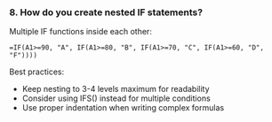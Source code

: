 ### 8. **How do you create nested IF statements?**

Multiple IF functions inside each other:

```
=IF(A1>=90, "A", IF(A1>=80, "B", IF(A1>=70, "C", IF(A1>=60, "D", "F"))))

```

Best practices:

- Keep nesting to 3-4 levels maximum for readability
- Consider using IFS() instead for multiple conditions
- Use proper indentation when writing complex formulas
